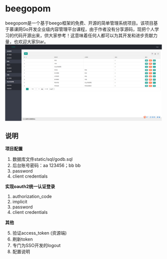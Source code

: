 # beegopom
beegopom是一个基于beego框架的免费、开源的简单管理系统项目。该项目基于慕课网Go开发企业级内容管理平台课程，由于作者没有分享源码，现把个人学习的代码开源出来，供大家参考！这意味着任何人都可以为其开发和进步贡献力量，也欢迎大家Star。  
![pip1](./static/img/show.png)  

## 说明
**项目配置**

1. 数据库文件static/sql/godb.sql  
2. 后台账号密码：aa 123456；bb bb
3. password
4. client credentials

**实现oauth2统一认证登录**

1. authorization_code
2. implicit
3. password
4. client credentials

**其他**

5. 验证access_token (资源端)
6. 刷新token
7. 专门为SSO开发的logout
8. 配置说明
